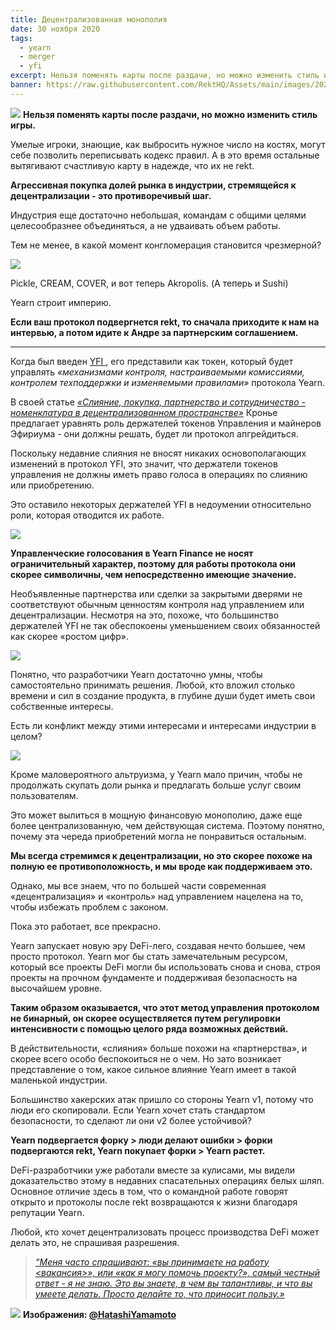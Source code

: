```yaml
---
title: Децентрализованная монополия
date: 30 ноября 2020
tags:
  - yearn
  - merger
  - yfi
excerpt: Нельзя поменять карты после раздачи, но можно изменить стиль игры. Умелые игроки, знающие, как выбросить нужное число на костях, могут себе позволить переписывать кодекс правил. А в это время остальные вытягивают счастливую карту в надежде, что их не rekt.
banner: https://raw.githubusercontent.com/RektHQ/Assets/main/images/2020/11/header-1.jpg
---
```


![](https://raw.githubusercontent.com/RektHQ/Assets/main/images/2020/11/header-1.jpg)
**Нельзя поменять карты после раздачи, но можно изменить стиль игры.**

Умелые игроки, знающие, как выбросить нужное число на костях, могут себе позволить переписывать кодекс правил. А в это время остальные вытягивают счастливую карту в надежде, что их не rekt.

**Агрессивная покупка долей рынка в индустрии, стремящейся к децентрализации - это противоречивый шаг.**

Индустрия еще достаточно небольшая, командам с общими целями целесообразнее объединяться, а не удваивать объем работы. 

Тем не менее, в какой момент конгломерация становится чрезмерной?

![](https://lh6.googleusercontent.com/ZUOulNiXEuI-pKGsUCBU0FVFzDXPcEvYSRUzgQ_51cQZO8AfyqqyKjECwSqGtQyeUBBQHqna07mqaBOprODmtP6EneCODrcqecFzgounlUpBI2apdk2OmXUedsLBOK88NsH0_QcG)

Pickle, CREAM, COVER, и вот теперь Akropolis. (А теперь и Sushi)

Yearn строит империю.

**Если ваш протокол подвергнется rekt, то сначала приходите к нам на интервью, а потом идите к Андре за партнерским соглашением.**

---

Когда был введен [YFI ](https://medium.com/iearn/yfi-df84573db81), его представили как токен, который будет управлять *«механизмами контроля, настраиваемыми комиссиями, контролем техподдержки и изменяемыми правилами»* протокола Yearn.

В своей статье [_«Слияние, покупка, партнерство и сотрудничество - номенклатура в децентрализованном пространстве»_](https://andrecronje.medium.com/merger-acquisition-partnership-collaboration-nomenclature-in-the-decentralized-space-ca24370d6f27) Кронье предлагает уравнять роль держателей токенов Управления и майнеров Эфириума - они должны решать, будет ли протокол апгрейдиться.

Поскольку недавние слияния не вносят никаких основополагающих изменений в протокол YFI, это значит, что держатели токенов управления не должны иметь право голоса в операциях по слиянию или приобретению.

Это оставило некоторых держателей YFI в недоумении относительно роли, которая отводится их работе.

![](https://lh5.googleusercontent.com/vSoh2WFFkPYvryg7g_GEfLg8W5bYSpXdIpCqRPzbzWcicbpW_szsw-_CUFwK8cxhtrxVm-8hG3fRICK3ZNTJnP-2hoHim9pfl6sMqGjGqA6kMCGJ1PdFA911iqUncVjtN1Znbi0Q)

**Управленческие голосования в Yearn Finance не носят ограничительный характер, поэтому для работы протокола они скорее символичны, чем непосредственно имеющие значение.**

Необъявленные партнерства или сделки за закрытыми дверями не соответствуют обычным ценностям контроля над управлением или децентрализации. Несмотря на это, похоже, что большинство держателей YFI не так обеспокоены уменьшением своих обязанностей как скорее «ростом цифр».

![](https://lh6.googleusercontent.com/9l8edyDa4dWPzASRV8bQrhQdYBtYLMZ9em7URBPzWqGnMrCwq8cyz60aYa_gnPqlh5R45TKNMAUFZL8xLxsbePUTA9wO9JupFXV0qdNAUqCjOz5-5pMsx68gz-GNq0U6QIpqIZsw)

Понятно, что разработчики Yearn достаточно умны, чтобы самостоятельно принимать решения. Любой, кто вложил столько времени и сил в создание продукта, в глубине души будет иметь свои собственные интересы.   

Есть ли конфликт между этими интересами и интересами индустрии в целом?

![](https://lh4.googleusercontent.com/nWBmS7tnCZp5Gf1wnHBpMPs3L74BsZdWvv8VqQkBHUbmMe0PGTFirdfCdPKCa5TMwtL1SrkMlXMgywkCzaCmPBi3IX-SLDSP-rDLtg8RrLC2WgCNDBqCpyXsTVvEzuQbT1mvXTxr)

Кроме маловероятного альтруизма, у Yearn мало причин, чтобы не продолжать скупать доли рынка и предлагать больше услуг своим пользователям.

Это может вылиться в мощную финансовую монополию, даже еще более централизованную, чем действующая система. Поэтому понятно, почему эта череда приобретений могла не понравиться остальным.

**Мы всегда стремимся к децентрализации, но это скорее похоже на полную ее противоположность, и мы вроде как поддерживаем это.**

Однако, мы все знаем, что по большей части современная «децентрализация» и «контроль» над управлением нацелена на то, чтобы избежать проблем с законом. 

Пока это работает, все прекрасно.

Yearn запускает новую эру DeFi-лего, создавая нечто большее, чем просто протокол. Yearn мог бы стать замечательным ресурсом, который все проекты DeFi могли бы использовать снова и снова, строя проекты на прочном фундаменте и поддерживая безопасность на высочайшем уровне.

**Таким образом оказывается, что этот метод управления протоколом не бинарный, он скорее осуществляется путем регулировки интенсивности с помощью целого ряда возможных действий.**

В действительности, «слияния» больше похожи на «партнерства», и скорее всего особо беспокоиться не о чем. Но зато возникает представление о том, какое сильное влияние Yearn имеет в такой маленькой индустрии. 

Большинство хакерских атак пришло со стороны Yearn v1, потому что люди его скопировали. Если Yearn хочет стать стандартом безопасности, то сделают ли они v2 более устойчивой?

**Yearn подвергается форку > люди делают ошибки > форки подвергаются rekt, Yearn покупает форки > Yearn растет.**

DeFi-разработчики уже работали вместе за кулисами, мы видели доказательство этому в недавних спасательных операциях белых шляп. Основное отличие здесь в том, что о командной работе говорят открыто и протоколы после rekt возвращаются к жизни благодаря репутации Yearn. 

Любой, кто хочет децентрализовать процесс производства DeFi может делать это, не спрашивая разрешения. 

> [_“Меня часто спрашивают: «вы принимаете на работу <вакансия>», или «как я могу помочь проекту?», самый честный ответ - я не знаю. Это вы знаете, в чем вы талантливы, и что вы умеете делать. Просто делайте то, что приносит пользу.»_](https://twitter.com/AndreCronjeTech/status/1333416313734225922?s=20)

![](https://lh4.googleusercontent.com/i8jfGCFWuBT_yvP7GxMSK-azmFu709i6qfUQEZsSc-tilv79BUcLlMhzar6swKV3B0ovVdPiqxBA1G5Ezd1ONojo4of3qVNjMBMzcFNqLlSp0uO72EEo2JPXBq8o0fJyQdvWEX4D)
**Изображения: [@HatashiYamamoto](https://twitter.com/HatashiYamatomo)**
